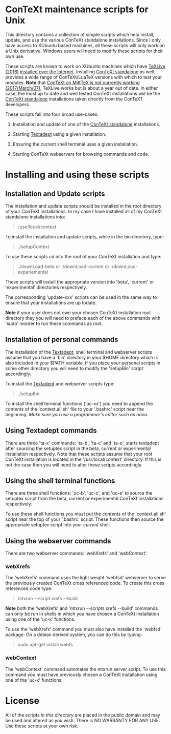 <!-- leave blank -->
# ConTeXt maintenance scripts for Unix

This directory contains a collection of simple scripts which help install, 
update, and use the various ConTeXt standalone installations. Since I only 
have access to XUbuntu based machines, all these scripts will only work on a 
Unix derivative. Windows users will need to modify these scripts for their 
own use. 

These scripts are known to work on XUbuntu machines which have [TeXLive 
(2016)](https://www.tug.org/texlive/) [installed over the 
internet](https://www.tug.org/texlive/acquire-netinstall.html). Installing 
[ConTeXt standalone](http://wiki.contextgarden.net/ConTeXt_Standalone) as 
well, provides a wide range of ConTeXt/LuaTeX versions with which to test 
your modules. **Note** that [ConTeXt on MiKTeX is not currently working 
(2017/March/07)](http://wiki.contextgarden.net/MikTeX), TeXLive works but is 
about a year out of date. In either case, the most up to date and well tested 
ConTeXt installations *will* be the [ConTeXt 
standalone](http://wiki.contextgarden.net/ConTeXt_Standalone) installations 
taken directly from the ConTeXT developers. 

These scripts fall into four broad use-cases:

1. Installation and update of one of the [ConTeXt 
standalone](http://wiki.contextgarden.net/ConTeXt_Standalone) installations. 

2. Starting [Textadept](https://foicica.com/textadept/) using a given 
installation. 

3. Ensuring the current shell terminal uses a given installation.

4. Starting ConTeXt webservers for browsing commands and code.

# Installing and using these scripts

## Installation and Update scripts

The installation and update scripts should be installed in the root directory 
of your ConTeXt installations. In my case I have installed all of my ConTeXt 
standalone installations into: 

> /use/local/context

To install the installation and update scripts, while in the bin directory, 
type: 

> ./setupContext <full Path to root of the ConTeXt standalone installation>

To use these scripts cd into the root of your ConTeXt installation and type: 

> ./downLoad-beta
or
> ./downLoad-current
or
> ./downLoad-experiemental

These scripts will install the appropriate version into 'beta', 'current' or 
'experimental' directories respectively. 

The corresponding 'update-xxx' scripts can be used in the same way to ensure 
that your installations are up todate. 

**Note** if your user does not own your chosen ConTeXt installation root 
directory they you *will* need to preface each of the above commands with 
'sudo' inorder to run these commands as root. 

## Installation of personal commands

The installation of the [Textadept](https://foicica.com/textadept/), shell 
terminal and webserver scripts assume that you have a 'bin' directory in your 
$HOME directory which is also included in your $PATH variable. If you place 
your personal scripts in some other directory you will need to modify the 
'setupBin' script accordingly. 

To install the [Textadept](https://foicica.com/textadept/) and webserver 
scripts type: 

> ./setupBin

To install the shell terminal functions ('uc-xx') you need to append the 
*contents* of the 'context.all.sh' file to your '.bashrc' script near the 
beginning. *Make sure you use a programmer's editor such as nano*. 

## Using Textadept commands 

There are three 'ta-x' commands: 'ta-b', 'ta-c' and 'ta-e', starts textadept 
after sourcing the setuptex script in the beta, current or experimental 
installation respectively. Note that these scripts assume that your root 
ConTeXt installation is located in the '/usr/local/context' directory. If 
this is not the case then you will need to alter these scripts accordingly. 

## Using the shell terminal functions 

There are three shell functions: 'uc-b', 'uc-c', and 'uc-e' to source the 
setuptex script from the beta, current or experimental ConTeXt installations 
respectively.

To use these shell functions you *must* put the *contents* of the 
'context.all.sh' script near the top of your '.bashrc' script. These 
functions then source the appropriate setuptex script into your *current* 
shell. 

## Using the webserver commands

There are two webserver commands: 'webXrefs' and 'webContext'.

### webXrefs

The 'webXrefs' command uses the light weight 'webfsd' webserver to serve the 
previously created ConTeXt cross referenced code. To create this cross 
referenced code type: 

> mtxrun --script xrefs --build

**Note** both the 'webXrefs' and 'mtxrun --scripts xrefs --build' commands 
can only be run in shells in which you have chosen a ConTeXt installation 
using one of the 'uc-x' functions.

To use the 'webXrefs' command you must also have installed the 'webfsd' 
package. On a debian derived system, you can do this by typing: 

> sudo apt-get install webfs

### webContext

The 'webContext' command automates the mtxrun server script. To use this 
command you must have previously chosen a ConTeXt installation using one of 
the 'uc-x' functions. 

# License 

All of the scripts *in this directory* are placed in the public domain and 
may be used and altered as you wish. There is NO WARRANTY FOR ANY USE. Use 
these scripts at your own risk. 
